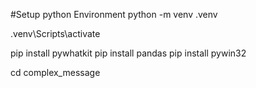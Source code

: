 #Setup python Environment
python -m venv .venv

.venv\Scripts\activate

pip install pywhatkit
pip install pandas
pip install pywin32

cd complex_message